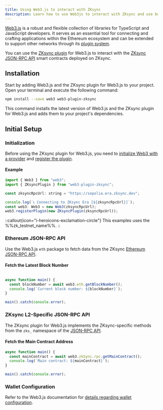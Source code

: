 ```yaml
---
title: Using Web3.js to interact with ZKsync
description: Learn how to use Web3js to interact with ZKsync and use built-in functions for ZKsync-specific JSON RPC methods.
---
```


[Web3.js](https://web3js.org/) is a robust and flexible collection of libraries for TypeScript and JavaScript developers.
It serves as an essential tool for connecting and crafting applications within the Ethereum ecosystem
and can be extended to support other networks through its [plugin system](https://docs.web3js.org/guides/web3_plugin_guide/).

You can use the [ZKsync plugin](https://github.com/web3/web3-plugin-zksync) for Web3.js
to interact with the [ZKsync JSON-RPC API](https://docs.zksync.io/build/api.html) smart contracts deployed on ZKsync.

## Installation

Start by adding Web3.js and the ZKsync plugin for Web3.js to your project.
Open your terminal and execute the following command:

```bash
npm install --save web3 web3-plugin-zksync
```

This command installs the latest version of Web3.js and the ZKsync plugin for Web3.js and adds them to your project's dependencies.

## Initial Setup

### Initialization

Before using the ZKsync plugin for Web3.js, you need to [initialize Web3 with a provider](https://docs.web3js.org/#initialize-web3-with-a-provider)
and [register the plugin](https://docs.web3js.org/guides/web3_plugin_guide/plugin_users#registering-the-plugin).

#### Example

```javascript
import { Web3 } from "web3";
import { ZKsyncPlugin } from "web3-plugin-zksync";

const zksyncRpcUrl: string = "https://sepolia.era.zksync.dev";

console.log(`📞 Connecting to ZKsync Era [${zksyncRpcUrl}]`);
const web3: Web3 = new Web3(zksyncRpcUrl);
web3.registerPlugin(new ZKsyncPlugin(zksyncRpcUrl));
```

::callout{icon="i-heroicons-exclamation-circle"}
This examples uses the %%zk_testnet_name%%.
::

### Ethereum JSON-RPC API

Use the Web3.js `eth` package to fetch data from the ZKsync [Ethereum JSON-RPC API](https://docs.zksync.io/build/api-reference/ethereum-rpc).

#### Fetch the Latest Block Number

```javascript

async function main() {
  const blockNumber = await web3.eth.getBlockNumber();
  console.log(`Current block number: ${blockNumber}`);
}

main().catch(console.error);
```

### ZKsync L2-Specific JSON-RPC API

The ZKsync plugin for Web3.js implements the ZKsync-specific methods
from the `zks_` namespace of the [JSON-RPC API](https://docs.zksync.io/build/api.html#zksync-era-json-rpc-methods).

#### Fetch the Main Contract Address

<!-- /*spellchecker: disable*/ -->
```javascript
async function main() {
  const mainContract = await web3.zkSync.rpc.getMainContract();
  console.log(`Main contract: ${mainContract}`);
} 

main().catch(console.error);
```
<!-- /*spellchecker: enable*/ -->

### Wallet Configuration

Refer to the Web3.js documentation for [details regarding wallet configuration](https://docs.web3js.org/#setting-up-a-wallet).
